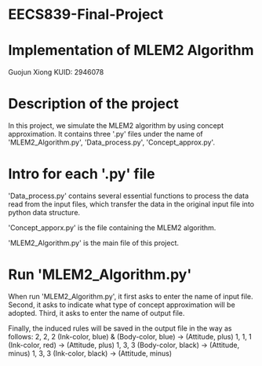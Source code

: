 # EECS839-Final-Project

# Implementation of MLEM2 Algorithm 


Guojun Xiong
KUID: 2946078


# Description of the project

In this project, we simulate the MLEM2 algorithm by using concept approximation. It contains three '.py' files under the name of 'MLEM2_Algorithm.py', 'Data_process.py', 'Concept_approx.py'. 


# Intro for each '.py' file
'Data_process.py' contains several essential functions to process the data read from the input files, which transfer the data in the original input file into python data structure. 

'Concept_apporx.py' is the file containing the MLEM2 algorithm. 

'MLEM2_Algorithm.py' is the main file of this project. 

# Run 'MLEM2_Algorithm.py' 
When run 'MLEM2_Algorithm.py', it first asks to enter the name of input file. 
Second, it asks to indicate what type of concept approximation will be adopted. 
Third, it asks to enter the name of output file. 

Finally, the induced rules will be saved in the output file in the way as follows: 
2, 2, 2
(Ink-color, blue) & (Body-color, blue) -> (Attitude, plus) 1, 1, 1
(Ink-color, red) -> (Attitude, plus)
1, 3, 3
(Body-color, black) -> (Attitude, minus)
1, 3, 3
(Ink-color, black) -> (Attitude, minus)
